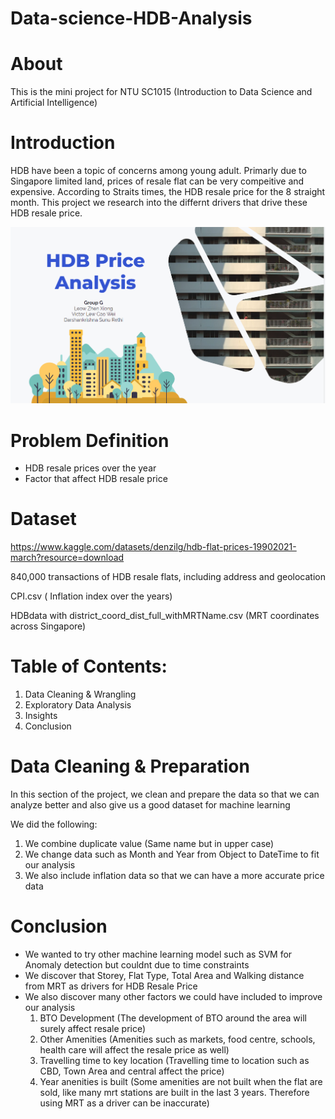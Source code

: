 # Data-science-HDB-Analysis
# About 
This is the mini project for NTU SC1015 (Introduction to Data Science and Artificial Intelligence)

# Introduction
HDB have been a topic of concerns among young adult. Primarly due to Singapore limited land, prices of resale flat can be very compeitive and expensive. According to Straits times, the HDB resale price for the 8 straight month. This project we research into the differnt drivers that drive these HDB resale price. 

![This is an image](image/Introduction.PNG)



# Problem Definition
- HDB resale prices over the year
- Factor that affect HDB resale price

# Dataset

https://www.kaggle.com/datasets/denzilg/hdb-flat-prices-19902021-march?resource=download

840,000 transactions of HDB resale flats, including address and geolocation

CPI.csv ( Inflation index over the years)

HDBdata with district_coord_dist_full_withMRTName.csv (MRT coordinates across Singapore)

# Table of Contents: 

1. Data Cleaning & Wrangling
2. Exploratory Data Analysis
3. Insights
4. Conclusion

# Data Cleaning & Preparation
In this section of the project, we clean and prepare the data so that we can analyze better and also give us a good dataset for machine learning

We did the following:
1. We combine duplicate value (Same name but in upper case)
2. We change data such as Month and Year from Object to DateTime to fit our analysis
3. We also include inflation data so that we can have a more accurate price data


# Conclusion 
- We wanted to try other machine learning model such as SVM for Anomaly detection but couldnt due to time constraints
- We discover that Storey, Flat Type, Total Area and Walking distance from MRT as drivers for HDB Resale Price
- We also discover many other factors we could have included to improve our analysis
  1. BTO Development (The development of BTO around the area will surely affect resale price)
  2. Other Amenities (Amenities such as markets, food centre, schools, health care will affect the resale price as well)
  3. Travelling time to key location (Travelling time to location such as CBD, Town Area and central affect the price)
  4. Year anenities is built (Some amenities are not built when the flat are sold, like many mrt stations are built in the last 3 years. Therefore using MRT as a          driver can be inaccurate)
 
  


